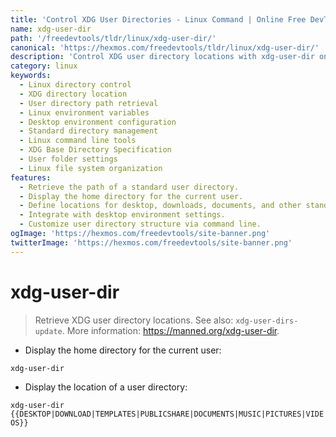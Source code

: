 ```yaml
---
title: 'Control XDG User Directories - Linux Command | Online Free DevTools by Hexmos'
name: xdg-user-dir
path: '/freedevtools/tldr/linux/xdg-user-dir/'
canonical: 'https://hexmos.com/freedevtools/tldr/linux/xdg-user-dir/'
description: 'Control XDG user directory locations with xdg-user-dir on Linux. Retrieve standard directory paths and customize user settings. Free online tool, no registration required.'
category: linux
keywords:
  - Linux directory control
  - XDG directory location
  - User directory path retrieval
  - Linux environment variables
  - Desktop environment configuration
  - Standard directory management
  - Linux command line tools
  - XDG Base Directory Specification
  - User folder settings
  - Linux file system organization
features:
  - Retrieve the path of a standard user directory.
  - Display the home directory for the current user.
  - Define locations for desktop, downloads, documents, and other standard folders.
  - Integrate with desktop environment settings.
  - Customize user directory structure via command line.
ogImage: 'https://hexmos.com/freedevtools/site-banner.png'
twitterImage: 'https://hexmos.com/freedevtools/site-banner.png'
---
```


# xdg-user-dir

> Retrieve XDG user directory locations.
> See also: `xdg-user-dirs-update`.
> More information: <https://manned.org/xdg-user-dir>.

- Display the home directory for the current user:

`xdg-user-dir`

- Display the location of a user directory:

`xdg-user-dir {{DESKTOP|DOWNLOAD|TEMPLATES|PUBLICSHARE|DOCUMENTS|MUSIC|PICTURES|VIDEOS}}`
